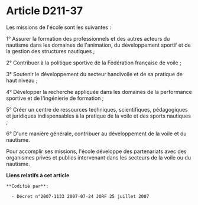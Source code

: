 # Article D211-37

Les missions de l'école sont les suivantes :

1° Assurer la formation des professionnels et des autres acteurs du nautisme dans les domaines de l'animation, du
développement sportif et de la gestion des structures nautiques ;

2° Contribuer à la politique sportive de la Fédération française de voile ;

3° Soutenir le développement du secteur handivoile et de sa pratique de haut niveau ;

4° Développer la recherche appliquée dans les domaines de la performance sportive et de l'ingénierie de formation ;

5° Créer un centre de ressources techniques, scientifiques, pédagogiques et juridiques indispensables à la pratique de la
voile et des sports nautiques ;

6° D'une manière générale, contribuer au développement de la voile et du nautisme.

Pour accomplir ses missions, l'école développe des partenariats avec des organismes privés et publics intervenant dans les
secteurs de la voile ou du nautisme.

**Liens relatifs à cet article**

	**Codifié par**:

	  - Décret n°2007-1133 2007-07-24 JORF 25 juillet 2007
